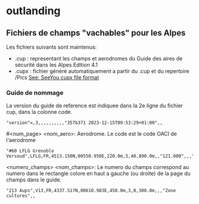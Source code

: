 # outlanding
## Fichiers de champs "vachables" pour les Alpes
Les fichiers suivants sont maintenus:
- .cup : representant les champs et aerodromes du Guide des aires de sécurité dans les Alpes Edition 4.1
- .cupx : fichier généré automatiquement a partir du .cup et du repertoire /Pics [See: SeeYou cupx file format](./SeeYou_cupx_file_format.md)

### Guide de nommage
La version du guide de reference est indiquee dans la 2e ligne du fichier cup, dans la colonne code.
```
"version"=,3,,,,,,,,,,"357b371 2023-12-15T09:53:29+01:00",,
```
#<num_page> <nom_aero>: Aerodrome. Le code est le code OACI de l'aerodrome  
```
"#60 LFLG Grenoble Versoud",LFLG,FR,4513.150N,00550.950E,220.0m,5,40,890.0m,,"121.000",,,"N090E005LFLG.jpg"
```

<numero_champs> <nom_champs>: Le numero du champs correspond au numero dans le rectangle colore en haut a gauche (ou droite) de la page du champs dans le guide. 
```
"213 Aups",V13,FR,4337.517N,00610.983E,450.0m,3,0,300.0m,,,"Zone cultures",,
```